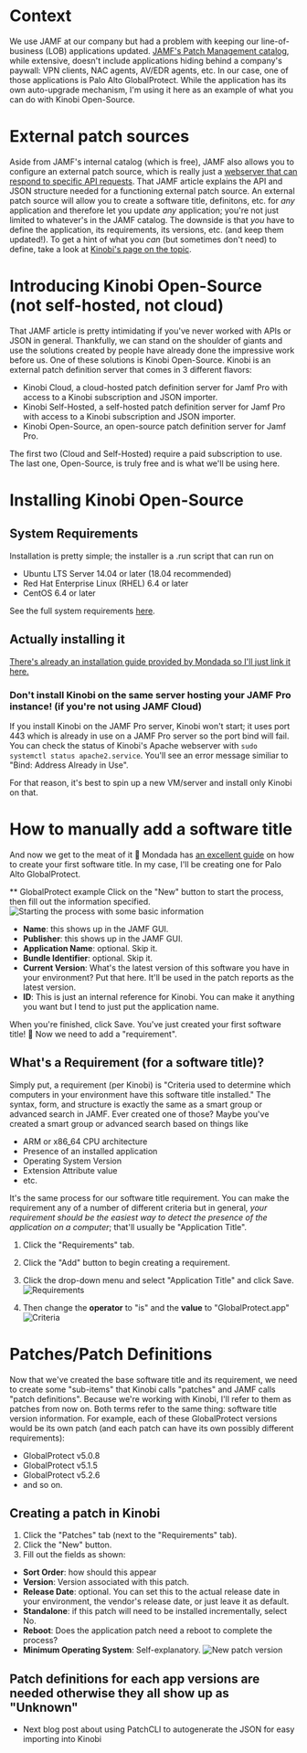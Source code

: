 # Context
We use JAMF at our company but had a problem with keeping our line-of-business (LOB) applications updated. [JAMF's Patch Management catalog](https://docs.jamf.com/jamf-app-catalog/Patch_Management_Software_Titles.html), while extensive, doesn't include applications hiding behind a company's paywall: VPN clients, NAC agents, AV/EDR agents, etc. 
In our case, one of those applications is Palo Alto GlobalProtect. While the application has its own auto-upgrade mechanism, I'm using it here as an example of what you can do with Kinobi Open-Source.

# External patch sources
Aside from JAMF's internal catalog (which is free), JAMF also allows you to configure an external patch source, which is really just a [webserver that can respond to specific API requests](https://www.jamf.com/jamf-nation/articles/497/jamf-pro-external-patch-source-endpoints). That JAMF article explains the API and JSON structure needed for a functioning external patch source. An external patch source will allow you to create a software title, definitons, etc. for _any_ application and therefore let you update _any_ application; you're not just limited to whatever's in the JAMF catalog. The downside is that _you_ have to define the application, its requirements, its versions, etc. (and keep them updated!).
To get a hint of what you _can_ (but sometimes don't need) to define, take a look at [Kinobi's page on the topic](https://mondada.atlassian.net/wiki/spaces/MSD/pages/553189450/Patch+Definitions).

# Introducing Kinobi Open-Source (not self-hosted, not cloud)
That JAMF article is pretty intimidating if you've never worked with APIs or JSON in general. Thankfully, we can stand on the shoulder of giants and use the solutions created by people have already done the impressive work before us. One of these solutions is Kinobi Open-Source.
Kinobi is an external patch definition server that comes in 3 different flavors:
* Kinobi Cloud, a cloud-hosted patch definition server for Jamf Pro with access to a Kinobi subscription and JSON importer.
* Kinobi Self-Hosted, a self-hosted patch definition server for Jamf Pro with access to a Kinobi subscription and JSON importer.
* Kinobi Open-Source, an open-source patch definition server for Jamf Pro.

The first two (Cloud and Self-Hosted) require a paid subscription to use. The last one, Open-Source, is truly free and is what we'll be using here.

# Installing Kinobi Open-Source
## System Requirements
Installation is pretty simple; the installer is a .run script that can run on 
* Ubuntu LTS Server 14.04 or later (18.04 recommended)
* Red Hat Enterprise Linux (RHEL) 6.4 or later
* CentOS 6.4 or later

See the full system requirements [here](https://github.com/mondada/kinobi#standalone).

## Actually installing it
[There's already an installation guide provided by Mondada so I'll just link it here.](https://mondada.atlassian.net/wiki/spaces/MSD/pages/592216069/Kinobi+Open-Source)

### Don't install Kinobi on the same server hosting your JAMF Pro instance! (if you're not using JAMF Cloud)
If you install Kinobi on the JAMF Pro server, Kinobi won't start; it uses port 443 which is already in use on a JAMF Pro server so the port bind will fail. You can check the status of Kinobi's Apache webserver with `sudo systemctl status apache2.service`.
You'll see an error message similiar to "Bind: Address Already in Use".

For that reason, it's best to spin up a new VM/server and install only Kinobi on that.

# How to manually add a software title
And now we get to the meat of it 🍖
Mondada has [an excellent guide](https://mondada.atlassian.net/wiki/spaces/MSD/pages/553222153/Manual+Creation) on how to create your first software title.
In my case, I'll be creating one for Palo Alto GlobalProtect.

** GlobalProtect example
Click on the "New" button to start the process, then fill out the information specified.
![Starting the process with some basic information](https://i.imgur.com/1u6dsQy.png)
* **Name**: this shows up in the JAMF GUI.
* **Publisher**: this shows up in the JAMF GUI.
* **Application Name**: optional. Skip it.
* **Bundle Identifier**: optional. Skip it.
* **Current Version**: What's the latest version of this software you have in your environment? Put that here. It'll be used in the patch reports as the latest version.
* **ID**: This is just an internal reference for Kinobi. You can make it anything you want but I tend to just put the application name.

When you're finished, click Save. You've just created your first software title! 🎉 Now we need to add a "requirement".

## What's a Requirement (for a software title)?
Simply put, a requirement (per Kinobi) is "Criteria used to determine which computers in your environment have this software title installed."
The syntax, form, and structure is exactly the same as a smart group or advanced search in JAMF. Ever created one of those? Maybe you've created a smart group or advanced search based on things like
* ARM or x86_64 CPU architecture
* Presence of an installed application
* Operating System Version
* Extension Attribute value
* etc.

It's the same process for our software title requirement. You can make the requirement any of a number of different criteria but in general, *your requirement should be the easiest way to detect the presence of the application on a computer*; that'll usually be "Application Title". 
1. Click the "Requirements" tab.
2. Click the "Add" button to begin creating a requirement.
3. Click the drop-down menu and select "Application Title" and click Save.
![Requirements](https://i.imgur.com/mlJ5g8g.png)

4. Then change the **operator** to "is" and the **value** to "GlobalProtect.app"
![Criteria](https://i.imgur.com/XOWuSvI.png)


# Patches/Patch Definitions
Now that we've created the base software title and its requirement, we need to create some "sub-items" that Kinobi calls "patches" and JAMF calls "patch definitions". Because we're working with Kinobi, I'll refer to them as patches from now on. Both terms refer to the same thing: software title version information. For example, each of these GlobalProtect versions would be its own patch (and each patch can have its own possibly different requirements):
* GlobalProtect v5.0.8
* GlobalProtect v5.1.5
* GlobalProtect v5.2.6
* and so on.

## Creating a patch in Kinobi
1. Click the "Patches" tab (next to the "Requirements" tab).
2. Click the "New" button.
3. Fill out the fields as shown:
* **Sort Order**: how should this appear
* **Version**: Version associated with this patch. 
* **Release Date**: optional. You can set this to the actual release date in your environment, the vendor's release date, or just leave it as default.
* **Standalone**: if this patch will need to be installed incrementally, select No.
* **Reboot**: Does the application patch need a reboot to complete the process?
* **Minimum Operating System**: Self-explanatory.
![New patch version](https://i.imgur.com/dlL6VKt.png)

## Patch definitions for each app versions are needed otherwise they all show up as "Unknown"

* Next blog post about using PatchCLI to autogenerate the JSON for easy importing into Kinobi

